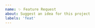 ```yaml
---
name: ✨ Feature Request
about: Suggest an idea for this project
labels: 'feat'
---
```


<!--
Fuyu projects use a freeform issue template, so we rely on contributors to read these brief instructions before submitting an issue.

Before opening an issue, check whether a similar issue exists and contribute to it instead of opening a new one.

Consider including the following information where applicable:

- **Describe the Problem**: A clear and concise description of what problem the feature request should solve.
- **Describe the Solution**: A clear and concise description of what solution you would like.
- **Describe any Alternatives**: A clear and concise description of any alternative solutions or features.
- **Additional Context**: Any other context about the feature request here.
- Some other format or sections if you feel that would better convey the feature request.

Do not use issues for asking a question or for support. Use GitHub Discussions at https://github.com/orgs/fuyu-lang/discussions instead.
-->
